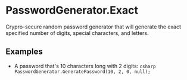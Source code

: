# PasswordGenerator.Exact
Crypro-secure random password generator that will generate the exact specified number of digits, special characters, and letters.

## Examples

* A password that's 10 characters long with 2 digits: ```csharp PasswordGenerator.GeneratePassword(10, 2, 0, null);```
